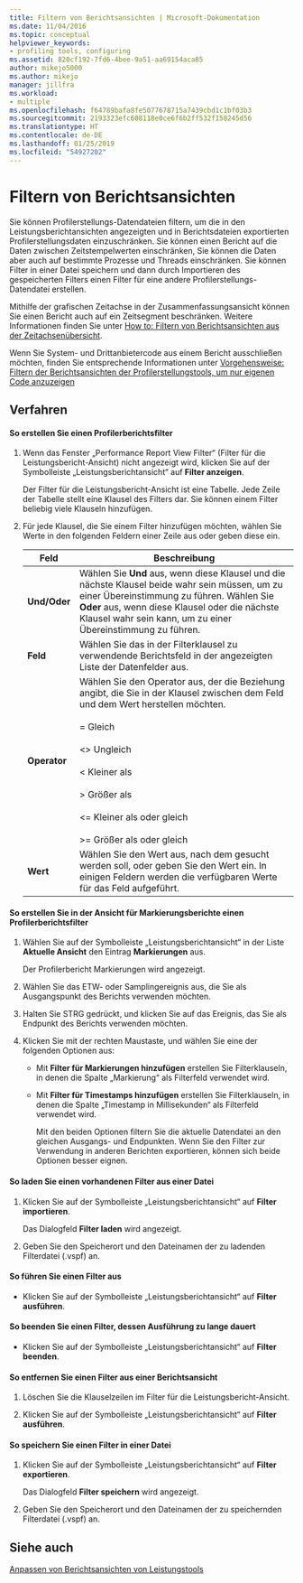 ```yaml
---
title: Filtern von Berichtsansichten | Microsoft-Dokumentation
ms.date: 11/04/2016
ms.topic: conceptual
helpviewer_keywords:
- profiling tools, configuring
ms.assetid: 820cf192-7fd6-4bee-9a51-aa69154aca85
author: mikejo5000
ms.author: mikejo
manager: jillfra
ms.workload:
- multiple
ms.openlocfilehash: f64789bafa8fe5077678715a7439cbd1c1bf03b3
ms.sourcegitcommit: 2193323efc608118e0ce6f6b2ff532f158245d56
ms.translationtype: HT
ms.contentlocale: de-DE
ms.lasthandoff: 01/25/2019
ms.locfileid: "54927202"
---
```

# <a name="filter-report-views"></a>Filtern von Berichtsansichten
Sie können Profilerstellungs-Datendateien filtern, um die in den Leistungsberichtansichten angezeigten und in Berichtsdateien exportierten Profilerstellungsdaten einzuschränken. Sie können einen Bericht auf die Daten zwischen Zeitstempelwerten einschränken, Sie können die Daten aber auch auf bestimmte Prozesse und Threads einschränken. Sie können Filter in einer Datei speichern und dann durch Importieren des gespeicherten Filters einen Filter für eine andere Profilerstellungs-Datendatei erstellen.  
  
 Mithilfe der grafischen Zeitachse in der Zusammenfassungsansicht können Sie einen Bericht auch auf ein Zeitsegment beschränken. Weitere Informationen finden Sie unter [How to: Filtern von Berichtsansichten aus der Zeitachsenübersicht](../profiling/how-to-filter-report-views-from-the-summary-timeline.md).  
  
 Wenn Sie System- und Drittanbietercode aus einem Bericht ausschließen möchten, finden Sie entsprechende Informationen unter [Vorgehensweise: Filtern der Berichtsansichten der Profilerstellungstools, um nur eigenen Code anzuzeigen](../profiling/how-to-filter-profiling-tools-report-views-to-display-just-my-code.md)  
  
## <a name="procedures"></a>Verfahren  
  
#### <a name="to-create-a-profiler-report-filter"></a>So erstellen Sie einen Profilerberichtsfilter  
  
1.  Wenn das Fenster „Performance Report View Filter“ (Filter für die Leistungsbericht-Ansicht) nicht angezeigt wird, klicken Sie auf der Symbolleiste „Leistungsberichtansicht“ auf **Filter anzeigen**.  
  
     Der Filter für die Leistungsbericht-Ansicht ist eine Tabelle. Jede Zeile der Tabelle stellt eine Klausel des Filters dar. Sie können einem Filter beliebig viele Klauseln hinzufügen.  
  
2.  Für jede Klausel, die Sie einem Filter hinzufügen möchten, wählen Sie Werte in den folgenden Feldern einer Zeile aus oder geben diese ein.  
  
    |Feld|Beschreibung|  
    |-----------|-----------------|  
    |**Und/Oder**|Wählen Sie **Und** aus, wenn diese Klausel und die nächste Klausel beide wahr sein müssen, um zu einer Übereinstimmung zu führen. Wählen Sie **Oder** aus, wenn diese Klausel oder die nächste Klausel wahr sein kann, um zu einer Übereinstimmung zu führen.|  
    |**Feld**|Wählen Sie das in der Filterklausel zu verwendende Berichtsfeld in der angezeigten Liste der Datenfelder aus.|  
    |**Operator**|Wählen Sie den Operator aus, der die Beziehung angibt, die Sie in der Klausel zwischen dem Feld und dem Wert herstellen möchten.<br /><br /> = Gleich<br /><br /> <> Ungleich<br /><br /> < Kleiner als<br /><br /> > Größer als<br /><br /> <= Kleiner als oder gleich<br /><br /> >= Größer als oder gleich|  
    |**Wert**|Wählen Sie den Wert aus, nach dem gesucht werden soll, oder geben Sie den Wert ein. In einigen Feldern werden die verfügbaren Werte für das Feld aufgeführt.|  
  
  
#### <a name="to-create-a-profiler-report-filter-from-the-marks-report-view"></a>So erstellen Sie in der Ansicht für Markierungsberichte einen Profilerberichtsfilter  
  
1. Wählen Sie auf der Symbolleiste „Leistungsberichtansicht“ in der Liste **Aktuelle Ansicht** den Eintrag **Markierungen** aus.  
  
    Der Profilerbericht Markierungen wird angezeigt.  
  
2. Wählen Sie das ETW- oder Samplingereignis aus, die Sie als Ausgangspunkt des Berichts verwenden möchten.  
  
3. Halten Sie STRG gedrückt, und klicken Sie auf das Ereignis, das Sie als Endpunkt des Berichts verwenden möchten.  
  
4. Klicken Sie mit der rechten Maustaste, und wählen Sie eine der folgenden Optionen aus:  
  
   - Mit **Filter für Markierungen hinzufügen** erstellen Sie Filterklauseln, in denen die Spalte „Markierung“ als Filterfeld verwendet wird.  
  
   - Mit **Filter für Timestamps hinzufügen** erstellen Sie Filterklauseln, in denen die Spalte „Timestamp in Millisekunden“ als Filterfeld verwendet wird.  
  
     Mit den beiden Optionen filtern Sie die aktuelle Datendatei an den gleichen Ausgangs- und Endpunkten. Wenn Sie den Filter zur Verwendung in anderen Berichten exportieren, können sich beide Optionen besser eignen.  
  
#### <a name="to-load-an-existing-filter-from-a-file"></a>So laden Sie einen vorhandenen Filter aus einer Datei  
  
1.  Klicken Sie auf der Symbolleiste „Leistungsberichtansicht“ auf **Filter importieren**.  
  
     Das Dialogfeld **Filter laden** wird angezeigt.  
  
2.  Geben Sie den Speicherort und den Dateinamen der zu ladenden Filterdatei (.vspf) an.  
  
#### <a name="to-execute-a-filter"></a>So führen Sie einen Filter aus  
  
-   Klicken Sie auf der Symbolleiste „Leistungsberichtansicht“ auf **Filter ausführen**.  
  
#### <a name="to-stop-a-filter-that-is-taking-too-long-to-execute"></a>So beenden Sie einen Filter, dessen Ausführung zu lange dauert  
  
-   Klicken Sie auf der Symbolleiste „Leistungsberichtansicht“ auf **Filter beenden**.  
  
#### <a name="to-remove-a-filter-on-a-report-view"></a>So entfernen Sie einen Filter aus einer Berichtsansicht  
  
1.  Löschen Sie die Klauselzeilen im Filter für die Leistungsbericht-Ansicht.  
  
2.  Klicken Sie auf der Symbolleiste „Leistungsberichtansicht“ auf **Filter ausführen**.  
  
#### <a name="to-save-a-filter-to-a-file"></a>So speichern Sie einen Filter in einer Datei  
  
1.  Klicken Sie auf der Symbolleiste „Leistungsberichtansicht“ auf **Filter exportieren**.  
  
     Das Dialogfeld **Filter speichern** wird angezeigt.  
  
2.  Geben Sie den Speicherort und den Dateinamen der zu speichernden Filterdatei (.vspf) an.  
  
## <a name="see-also"></a>Siehe auch  
 [Anpassen von Berichtsansichten von Leistungstools](../profiling/customizing-performance-tools-report-views.md)